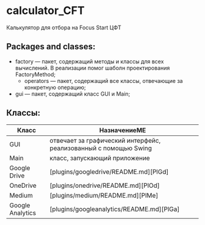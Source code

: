 # calculator_CFT
Калькулятор для отбора на Focus Start ЦФТ
## Packages and classes:
  - factory — пакет, содержащий методы и классы для всех вычислений. В реализации помог шаболн проектирования FactoryMethod;
    - operators — пакет, содержащий все классы, отвечающие за конкретную операцию;
  - gui — пакет, содержащий класс GUI и Main;
## Классы:
| Класс | НазначениеME |
| ------ | ------ |
| GUI | отвечает за графический интерфейс, реализованный с помощью Swing |
| Main | класс, запускающий приложение |
| Google Drive | [plugins/googledrive/README.md][PlGd] |
| OneDrive | [plugins/onedrive/README.md][PlOd] |
| Medium | [plugins/medium/README.md][PlMe] |
| Google Analytics | [plugins/googleanalytics/README.md][PlGa] |
